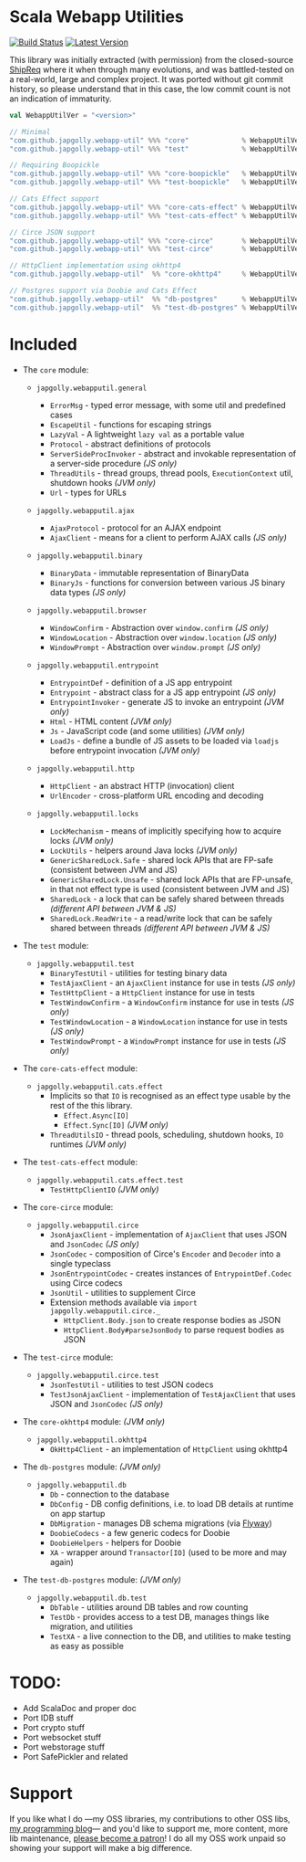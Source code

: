 # Scala Webapp Utilities
[![Build Status](https://travis-ci.org/japgolly/webapp-util.svg?branch=master)](https://travis-ci.org/japgolly/webapp-util)
[![Latest Version](https://maven-badges.herokuapp.com/maven-central/com.github.japgolly.webapp-util/protocol_2.13/badge.svg)](https://maven-badges.herokuapp.com/maven-central/com.github.japgolly.webapp-util/protocol_2.13)

This library was initially extracted (with permission) from the closed-source [ShipReq](https://blog.shipreq.com/about/)
where it when through many evolutions, and was battled-tested on a real-world, large and complex project.
It was ported without git commit history, so please understand that in this case,
the low commit count is not an indication of immaturity.

```scala
val WebappUtilVer = "<version>"

// Minimal
"com.github.japgolly.webapp-util" %%% "core"             % WebappUtilVer
"com.github.japgolly.webapp-util" %%% "test"             % WebappUtilVer % Test

// Requiring Boopickle
"com.github.japgolly.webapp-util" %%% "core-boopickle"   % WebappUtilVer
"com.github.japgolly.webapp-util" %%% "test-boopickle"   % WebappUtilVer % Test

// Cats Effect support
"com.github.japgolly.webapp-util" %%% "core-cats-effect" % WebappUtilVer
"com.github.japgolly.webapp-util" %%% "test-cats-effect" % WebappUtilVer % Test

// Circe JSON support
"com.github.japgolly.webapp-util" %%% "core-circe"       % WebappUtilVer
"com.github.japgolly.webapp-util" %%% "test-circe"       % WebappUtilVer % Test

// HttpClient implementation using okhttp4
"com.github.japgolly.webapp-util"  %% "core-okhttp4"     % WebappUtilVer

// Postgres support via Doobie and Cats Effect
"com.github.japgolly.webapp-util"  %% "db-postgres"      % WebappUtilVer
"com.github.japgolly.webapp-util"  %% "test-db-postgres" % WebappUtilVer % Test
```


# Included

* The `core` module:

  * `japgolly.webapputil.general`
    * `ErrorMsg` - typed error message, with some util and predefined cases
    * `EscapeUtil` - functions for escaping strings
    * `LazyVal` - A lightweight `lazy val` as a portable value
    * `Protocol` - abstract definitions of protocols
    * `ServerSideProcInvoker` - abstract and invokable representation of a server-side procedure *(JS only)*
    * `ThreadUtils` - thread groups, thread pools, `ExecutionContext` util, shutdown hooks  *(JVM only)*
    * `Url` - types for URLs

  * `japgolly.webapputil.ajax`
    * `AjaxProtocol` - protocol for an AJAX endpoint
    * `AjaxClient` - means for a client to perform AJAX calls *(JS only)*

  * `japgolly.webapputil.binary`
    * `BinaryData` - immutable representation of BinaryData
    * `BinaryJs` - functions for conversion between various JS binary data types *(JS only)*

  * `japgolly.webapputil.browser`
    * `WindowConfirm` - Abstraction over `window.confirm` *(JS only)*
    * `WindowLocation` - Abstraction over `window.location` *(JS only)*
    * `WindowPrompt` - Abstraction over `window.prompt` *(JS only)*

  * `japgolly.webapputil.entrypoint`
    * `EntrypointDef` - definition of a JS app entrypoint
    * `Entrypoint` - abstract class for a JS app entrypoint *(JS only)*
    * `EntrypointInvoker` - generate JS to invoke an entrypoint *(JVM only)*
    * `Html` - HTML content *(JVM only)*
    * `Js` - JavaScript code (and some utilities) *(JVM only)*
    * `LoadJs` - define a bundle of JS assets to be loaded via `loadjs` before entrypoint invocation *(JVM only)*

  * `japgolly.webapputil.http`
    * `HttpClient` - an abstract HTTP (invocation) client
    * `UrlEncoder` - cross-platform URL encoding and decoding

  * `japgolly.webapputil.locks`
    * `LockMechanism` - means of implicitly specifying how to acquire locks *(JVM only)*
    * `LockUtils` - helpers around Java locks *(JVM only)*
    * `GenericSharedLock.Safe` - shared lock APIs that are FP-safe (consistent between JVM and JS)
    * `GenericSharedLock.Unsafe` - shared lock APIs that are FP-unsafe, in that not effect type is used (consistent between JVM and JS)
    * `SharedLock` - a lock that can be safely shared between threads *(different API between JVM & JS)*
    * `SharedLock.ReadWrite` - a read/write lock that can be safely shared between threads *(different API between JVM & JS)*

* The `test` module:
  * `japgolly.webapputil.test`
    * `BinaryTestUtil` - utilities for testing binary data
    * `TestAjaxClient` - an `AjaxClient` instance for use in tests *(JS only)*
    * `TestHttpClient` - a `HttpClient` instance for use in tests
    * `TestWindowConfirm` - a `WindowConfirm` instance for use in tests *(JS only)*
    * `TestWindowLocation` - a `WindowLocation` instance for use in tests *(JS only)*
    * `TestWindowPrompt` - a `WindowPrompt` instance for use in tests *(JS only)*

* The `core-cats-effect` module:
  * `japgolly.webapputil.cats.effect`
    * Implicits so that `IO` is recognised as an effect type usable by the rest of the this library.
      * `Effect.Async[IO]`
      * `Effect.Sync[IO]` *(JVM only)*
    * `ThreadUtilsIO` - thread pools, scheduling, shutdown hooks, `IO` runtimes *(JVM only)*

* The `test-cats-effect` module:
  * `japgolly.webapputil.cats.effect.test`
    * `TestHttpClientIO` *(JVM only)*

* The `core-circe` module:
  * `japgolly.webapputil.circe`
    * `JsonAjaxClient` - implementation of `AjaxClient` that uses JSON and `JsonCodec` *(JS only)*
    * `JsonCodec` - composition of Circe's `Encoder` and `Decoder` into a single typeclass
    * `JsonEntrypointCodec` - creates instances of `EntrypointDef.Codec` using Circe codecs
    * `JsonUtil` - utilities to supplement Circe
    * Extension methods available via `import japgolly.webapputil.circe._`
      * `HttpClient.Body.json` to create response bodies as JSON
      * `HttpClient.Body#parseJsonBody` to parse request bodies as JSON

* The `test-circe` module:
  * `japgolly.webapputil.circe.test`
    * `JsonTestUtil` - utilities to test JSON codecs
    * `TestJsonAjaxClient` - implementation of `TestAjaxClient` that uses JSON and `JsonCodec` *(JS only)*

* The `core-okhttp4` module: *(JVM only)*
  * `japgolly.webapputil.okhttp4`
    * `OkHttp4Client` - an implementation of `HttpClient` using okhttp4

* The `db-postgres` module: *(JVM only)*
  * `japgolly.webapputil.db`
    * `Db` - connection to the database
    * `DbConfig` - DB config definitions, i.e. to load DB details at runtime on app startup
    * `DbMigration` - manages DB schema migrations (via [Flyway](https://flywaydb.org))
    * `DoobieCodecs` - a few generic codecs for Doobie
    * `DoobieHelpers` - helpers for Doobie
    * `XA` - wrapper around `Transactor[IO]` (used to be more and may again)

* The `test-db-postgres` module: *(JVM only)*
  * `japgolly.webapputil.db.test`
    * `DbTable` - utilities around DB tables and row counting
    * `TestDb` - provides access to a test DB, manages things like migration, and utilities
    * `TestXA` - a live connection to the DB, and utilities to make testing as easy as possible

# TODO:

* Add ScalaDoc and proper doc
* Port IDB stuff
* Port crypto stuff
* Port websocket stuff
* Port webstorage stuff
* Port SafePickler and related


# Support
If you like what I do
—my OSS libraries, my contributions to other OSS libs, [my programming blog](https://japgolly.blogspot.com)—
and you'd like to support me, more content, more lib maintenance, [please become a patron](https://www.patreon.com/japgolly)!
I do all my OSS work unpaid so showing your support will make a big difference.
